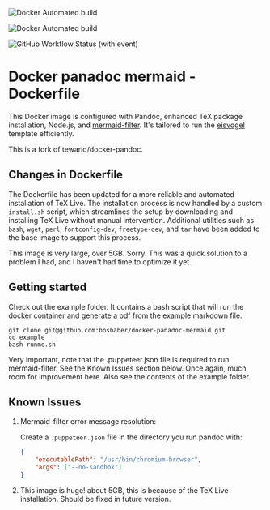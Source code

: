 ![Docker Automated build](https://img.shields.io/docker/cloud/automated/bosbaber/docker-panadoc-mermaid)  

![Docker Automated build](https://img.shields.io/docker/cloud/build/bosbaber/docker-panadoc-mermaid)

![GitHub Workflow Status (with event)](https://img.shields.io/github/actions/workflow/status/bosbaber/docker-panadoc-mermaid/Docker%20Image%20CI)


# Docker panadoc mermaid - Dockerfile

This Docker image is configured with Pandoc, enhanced TeX package installation, Node.js, and [mermaid-filter](https://github.com/raghur/mermaid-filter). It's tailored to run the [eisvogel](https://github.com/Wandmalfarbe/pandoc-latex-template/) template efficiently.

This is a fork of tewarid/docker-pandoc.

## Changes in Dockerfile

The Dockerfile has been updated for a more reliable and automated installation of TeX Live. The installation process is now handled by a custom `install.sh` script, which streamlines the setup by downloading and installing TeX Live without manual intervention. Additional utilities such as `bash`, `wget`, `perl`, `fontconfig-dev`, `freetype-dev`, and `tar` have been added to the base image to support this process.

This image is very large, over 5GB. Sorry. This was a quick solution to a problem I had, and I haven't had time to optimize it yet.

## Getting started

Check out the example folder. It contains a bash script that will run the docker container and generate a pdf from the example markdown file.

```
git clone git@github.com:bosbaber/docker-panadoc-mermaid.git
cd example
bash runme.sh
```

Very important, note that the .puppeteer.json file is required to run mermaid-filter. See the Known Issues section below. Once again, much room for improvement here. Also see the contents of the example folder.

## Known Issues

1. Mermaid-filter error message resolution:

    Create a `.puppeteer.json` file in the directory you run pandoc with:

    ```json
    {
        "executablePath": "/usr/bin/chromium-browser",
        "args": ["--no-sandbox"]
    }
    ```
2. This image is huge! about 5GB, this is because of the TeX Live installation. Should be fixed in future version.
